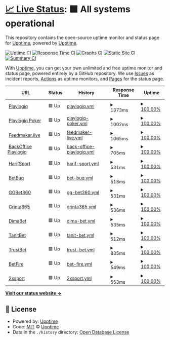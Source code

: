 # [📈 Live Status](https://playlogiq.github.io/status): <!--live status--> **🟩 All systems operational**

This repository contains the open-source uptime monitor and status page for [Upptime](https://upptime.js.org), powered by [Upptime](https://github.com/upptime/upptime).

[![Uptime CI](https://github.com/upptime/upptime/workflows/Uptime%20CI/badge.svg)](https://github.com/upptime/upptime/actions?query=workflow%3A%22Uptime+CI%22)
[![Response Time CI](https://github.com/upptime/upptime/workflows/Response%20Time%20CI/badge.svg)](https://github.com/upptime/upptime/actions?query=workflow%3A%22Response+Time+CI%22)
[![Graphs CI](https://github.com/upptime/upptime/workflows/Graphs%20CI/badge.svg)](https://github.com/upptime/upptime/actions?query=workflow%3A%22Graphs+CI%22)
[![Static Site CI](https://github.com/upptime/upptime/workflows/Static%20Site%20CI/badge.svg)](https://github.com/upptime/upptime/actions?query=workflow%3A%22Static+Site+CI%22)
[![Summary CI](https://github.com/upptime/upptime/workflows/Summary%20CI/badge.svg)](https://github.com/upptime/upptime/actions?query=workflow%3A%22Summary+CI%22)

With [Upptime](https://upptime.js.org), you can get your own unlimited and free uptime monitor and status page, powered entirely by a GitHub repository. We use [Issues](https://github.com/upptime/upptime/issues) as incident reports, [Actions](https://github.com/upptime/upptime/actions) as uptime monitors, and [Pages](https://demo.upptime.js.org) for the status page.

<!--start: status pages-->
<!-- This summary is generated by Upptime (https://github.com/upptime/upptime) -->
<!-- Do not edit this manually, your changes will be overwritten -->
<!-- prettier-ignore -->
| URL | Status | History | Response Time | Uptime |
| --- | ------ | ------- | ------------- | ------ |
| <img alt="" src="https://favicons.githubusercontent.com/playlogiq.com" height="13"> [Playlogiq](https://playlogiq.com) | 🟩 Up | [playlogiq.yml](https://github.com/playlogiq/status/commits/HEAD/history/playlogiq.yml) | <details><summary><img alt="Response time graph" src="./graphs/playlogiq/response-time-week.png" height="20"> 1373ms</summary><br><a href="https://upptime.github.io/upptime/history/playlogiq"><img alt="Response time 1126" src="https://img.shields.io/endpoint?url=https%3A%2F%2Fraw.githubusercontent.com%2Fplaylogiq%2Fstatus%2FHEAD%2Fapi%2Fplaylogiq%2Fresponse-time.json"></a><br><a href="https://upptime.github.io/upptime/history/playlogiq"><img alt="24-hour response time 1621" src="https://img.shields.io/endpoint?url=https%3A%2F%2Fraw.githubusercontent.com%2Fplaylogiq%2Fstatus%2FHEAD%2Fapi%2Fplaylogiq%2Fresponse-time-day.json"></a><br><a href="https://upptime.github.io/upptime/history/playlogiq"><img alt="7-day response time 1373" src="https://img.shields.io/endpoint?url=https%3A%2F%2Fraw.githubusercontent.com%2Fplaylogiq%2Fstatus%2FHEAD%2Fapi%2Fplaylogiq%2Fresponse-time-week.json"></a><br><a href="https://upptime.github.io/upptime/history/playlogiq"><img alt="30-day response time 1377" src="https://img.shields.io/endpoint?url=https%3A%2F%2Fraw.githubusercontent.com%2Fplaylogiq%2Fstatus%2FHEAD%2Fapi%2Fplaylogiq%2Fresponse-time-month.json"></a><br><a href="https://upptime.github.io/upptime/history/playlogiq"><img alt="1-year response time 1126" src="https://img.shields.io/endpoint?url=https%3A%2F%2Fraw.githubusercontent.com%2Fplaylogiq%2Fstatus%2FHEAD%2Fapi%2Fplaylogiq%2Fresponse-time-year.json"></a></details> | <details><summary><a href="https://upptime.github.io/upptime/history/playlogiq">100.00%</a></summary><a href="https://upptime.github.io/upptime/history/playlogiq"><img alt="All-time uptime 99.84%" src="https://img.shields.io/endpoint?url=https%3A%2F%2Fraw.githubusercontent.com%2Fplaylogiq%2Fstatus%2FHEAD%2Fapi%2Fplaylogiq%2Fuptime.json"></a><br><a href="https://upptime.github.io/upptime/history/playlogiq"><img alt="24-hour uptime 100.00%" src="https://img.shields.io/endpoint?url=https%3A%2F%2Fraw.githubusercontent.com%2Fplaylogiq%2Fstatus%2FHEAD%2Fapi%2Fplaylogiq%2Fuptime-day.json"></a><br><a href="https://upptime.github.io/upptime/history/playlogiq"><img alt="7-day uptime 100.00%" src="https://img.shields.io/endpoint?url=https%3A%2F%2Fraw.githubusercontent.com%2Fplaylogiq%2Fstatus%2FHEAD%2Fapi%2Fplaylogiq%2Fuptime-week.json"></a><br><a href="https://upptime.github.io/upptime/history/playlogiq"><img alt="30-day uptime 100.00%" src="https://img.shields.io/endpoint?url=https%3A%2F%2Fraw.githubusercontent.com%2Fplaylogiq%2Fstatus%2FHEAD%2Fapi%2Fplaylogiq%2Fuptime-month.json"></a><br><a href="https://upptime.github.io/upptime/history/playlogiq"><img alt="1-year uptime 99.84%" src="https://img.shields.io/endpoint?url=https%3A%2F%2Fraw.githubusercontent.com%2Fplaylogiq%2Fstatus%2FHEAD%2Fapi%2Fplaylogiq%2Fuptime-year.json"></a></details>
| <img alt="" src="https://favicons.githubusercontent.com/playlogiq.poker" height="13"> [Playlogiq Poker](https://playlogiq.poker) | 🟩 Up | [playlogiq-poker.yml](https://github.com/playlogiq/status/commits/HEAD/history/playlogiq-poker.yml) | <details><summary><img alt="Response time graph" src="./graphs/playlogiq-poker/response-time-week.png" height="20"> 1002ms</summary><br><a href="https://upptime.github.io/upptime/history/playlogiq-poker"><img alt="Response time 1174" src="https://img.shields.io/endpoint?url=https%3A%2F%2Fraw.githubusercontent.com%2Fplaylogiq%2Fstatus%2FHEAD%2Fapi%2Fplaylogiq-poker%2Fresponse-time.json"></a><br><a href="https://upptime.github.io/upptime/history/playlogiq-poker"><img alt="24-hour response time 965" src="https://img.shields.io/endpoint?url=https%3A%2F%2Fraw.githubusercontent.com%2Fplaylogiq%2Fstatus%2FHEAD%2Fapi%2Fplaylogiq-poker%2Fresponse-time-day.json"></a><br><a href="https://upptime.github.io/upptime/history/playlogiq-poker"><img alt="7-day response time 1002" src="https://img.shields.io/endpoint?url=https%3A%2F%2Fraw.githubusercontent.com%2Fplaylogiq%2Fstatus%2FHEAD%2Fapi%2Fplaylogiq-poker%2Fresponse-time-week.json"></a><br><a href="https://upptime.github.io/upptime/history/playlogiq-poker"><img alt="30-day response time 1368" src="https://img.shields.io/endpoint?url=https%3A%2F%2Fraw.githubusercontent.com%2Fplaylogiq%2Fstatus%2FHEAD%2Fapi%2Fplaylogiq-poker%2Fresponse-time-month.json"></a><br><a href="https://upptime.github.io/upptime/history/playlogiq-poker"><img alt="1-year response time 1174" src="https://img.shields.io/endpoint?url=https%3A%2F%2Fraw.githubusercontent.com%2Fplaylogiq%2Fstatus%2FHEAD%2Fapi%2Fplaylogiq-poker%2Fresponse-time-year.json"></a></details> | <details><summary><a href="https://upptime.github.io/upptime/history/playlogiq-poker">100.00%</a></summary><a href="https://upptime.github.io/upptime/history/playlogiq-poker"><img alt="All-time uptime 99.61%" src="https://img.shields.io/endpoint?url=https%3A%2F%2Fraw.githubusercontent.com%2Fplaylogiq%2Fstatus%2FHEAD%2Fapi%2Fplaylogiq-poker%2Fuptime.json"></a><br><a href="https://upptime.github.io/upptime/history/playlogiq-poker"><img alt="24-hour uptime 100.00%" src="https://img.shields.io/endpoint?url=https%3A%2F%2Fraw.githubusercontent.com%2Fplaylogiq%2Fstatus%2FHEAD%2Fapi%2Fplaylogiq-poker%2Fuptime-day.json"></a><br><a href="https://upptime.github.io/upptime/history/playlogiq-poker"><img alt="7-day uptime 100.00%" src="https://img.shields.io/endpoint?url=https%3A%2F%2Fraw.githubusercontent.com%2Fplaylogiq%2Fstatus%2FHEAD%2Fapi%2Fplaylogiq-poker%2Fuptime-week.json"></a><br><a href="https://upptime.github.io/upptime/history/playlogiq-poker"><img alt="30-day uptime 99.41%" src="https://img.shields.io/endpoint?url=https%3A%2F%2Fraw.githubusercontent.com%2Fplaylogiq%2Fstatus%2FHEAD%2Fapi%2Fplaylogiq-poker%2Fuptime-month.json"></a><br><a href="https://upptime.github.io/upptime/history/playlogiq-poker"><img alt="1-year uptime 99.61%" src="https://img.shields.io/endpoint?url=https%3A%2F%2Fraw.githubusercontent.com%2Fplaylogiq%2Fstatus%2FHEAD%2Fapi%2Fplaylogiq-poker%2Fuptime-year.json"></a></details>
| <img alt="" src="https://favicons.githubusercontent.com/feedmaker.live" height="13"> [Feedmaker.live](https://feedmaker.live) | 🟩 Up | [feedmaker-live.yml](https://github.com/playlogiq/status/commits/HEAD/history/feedmaker-live.yml) | <details><summary><img alt="Response time graph" src="./graphs/feedmaker-live/response-time-week.png" height="20"> 1065ms</summary><br><a href="https://upptime.github.io/upptime/history/feedmaker-live"><img alt="Response time 1012" src="https://img.shields.io/endpoint?url=https%3A%2F%2Fraw.githubusercontent.com%2Fplaylogiq%2Fstatus%2FHEAD%2Fapi%2Ffeedmaker-live%2Fresponse-time.json"></a><br><a href="https://upptime.github.io/upptime/history/feedmaker-live"><img alt="24-hour response time 1043" src="https://img.shields.io/endpoint?url=https%3A%2F%2Fraw.githubusercontent.com%2Fplaylogiq%2Fstatus%2FHEAD%2Fapi%2Ffeedmaker-live%2Fresponse-time-day.json"></a><br><a href="https://upptime.github.io/upptime/history/feedmaker-live"><img alt="7-day response time 1065" src="https://img.shields.io/endpoint?url=https%3A%2F%2Fraw.githubusercontent.com%2Fplaylogiq%2Fstatus%2FHEAD%2Fapi%2Ffeedmaker-live%2Fresponse-time-week.json"></a><br><a href="https://upptime.github.io/upptime/history/feedmaker-live"><img alt="30-day response time 973" src="https://img.shields.io/endpoint?url=https%3A%2F%2Fraw.githubusercontent.com%2Fplaylogiq%2Fstatus%2FHEAD%2Fapi%2Ffeedmaker-live%2Fresponse-time-month.json"></a><br><a href="https://upptime.github.io/upptime/history/feedmaker-live"><img alt="1-year response time 1012" src="https://img.shields.io/endpoint?url=https%3A%2F%2Fraw.githubusercontent.com%2Fplaylogiq%2Fstatus%2FHEAD%2Fapi%2Ffeedmaker-live%2Fresponse-time-year.json"></a></details> | <details><summary><a href="https://upptime.github.io/upptime/history/feedmaker-live">100.00%</a></summary><a href="https://upptime.github.io/upptime/history/feedmaker-live"><img alt="All-time uptime 100.00%" src="https://img.shields.io/endpoint?url=https%3A%2F%2Fraw.githubusercontent.com%2Fplaylogiq%2Fstatus%2FHEAD%2Fapi%2Ffeedmaker-live%2Fuptime.json"></a><br><a href="https://upptime.github.io/upptime/history/feedmaker-live"><img alt="24-hour uptime 100.00%" src="https://img.shields.io/endpoint?url=https%3A%2F%2Fraw.githubusercontent.com%2Fplaylogiq%2Fstatus%2FHEAD%2Fapi%2Ffeedmaker-live%2Fuptime-day.json"></a><br><a href="https://upptime.github.io/upptime/history/feedmaker-live"><img alt="7-day uptime 100.00%" src="https://img.shields.io/endpoint?url=https%3A%2F%2Fraw.githubusercontent.com%2Fplaylogiq%2Fstatus%2FHEAD%2Fapi%2Ffeedmaker-live%2Fuptime-week.json"></a><br><a href="https://upptime.github.io/upptime/history/feedmaker-live"><img alt="30-day uptime 100.00%" src="https://img.shields.io/endpoint?url=https%3A%2F%2Fraw.githubusercontent.com%2Fplaylogiq%2Fstatus%2FHEAD%2Fapi%2Ffeedmaker-live%2Fuptime-month.json"></a><br><a href="https://upptime.github.io/upptime/history/feedmaker-live"><img alt="1-year uptime 100.00%" src="https://img.shields.io/endpoint?url=https%3A%2F%2Fraw.githubusercontent.com%2Fplaylogiq%2Fstatus%2FHEAD%2Fapi%2Ffeedmaker-live%2Fuptime-year.json"></a></details>
| <img alt="" src="https://favicons.githubusercontent.com/backoffice.playlogiq.com" height="13"> [BackOffice Playlogiq](https://backoffice.playlogiq.com) | 🟩 Up | [back-office-playlogiq.yml](https://github.com/playlogiq/status/commits/HEAD/history/back-office-playlogiq.yml) | <details><summary><img alt="Response time graph" src="./graphs/back-office-playlogiq/response-time-week.png" height="20"> 705ms</summary><br><a href="https://upptime.github.io/upptime/history/back-office-playlogiq"><img alt="Response time 825" src="https://img.shields.io/endpoint?url=https%3A%2F%2Fraw.githubusercontent.com%2Fplaylogiq%2Fstatus%2FHEAD%2Fapi%2Fback-office-playlogiq%2Fresponse-time.json"></a><br><a href="https://upptime.github.io/upptime/history/back-office-playlogiq"><img alt="24-hour response time 543" src="https://img.shields.io/endpoint?url=https%3A%2F%2Fraw.githubusercontent.com%2Fplaylogiq%2Fstatus%2FHEAD%2Fapi%2Fback-office-playlogiq%2Fresponse-time-day.json"></a><br><a href="https://upptime.github.io/upptime/history/back-office-playlogiq"><img alt="7-day response time 705" src="https://img.shields.io/endpoint?url=https%3A%2F%2Fraw.githubusercontent.com%2Fplaylogiq%2Fstatus%2FHEAD%2Fapi%2Fback-office-playlogiq%2Fresponse-time-week.json"></a><br><a href="https://upptime.github.io/upptime/history/back-office-playlogiq"><img alt="30-day response time 652" src="https://img.shields.io/endpoint?url=https%3A%2F%2Fraw.githubusercontent.com%2Fplaylogiq%2Fstatus%2FHEAD%2Fapi%2Fback-office-playlogiq%2Fresponse-time-month.json"></a><br><a href="https://upptime.github.io/upptime/history/back-office-playlogiq"><img alt="1-year response time 825" src="https://img.shields.io/endpoint?url=https%3A%2F%2Fraw.githubusercontent.com%2Fplaylogiq%2Fstatus%2FHEAD%2Fapi%2Fback-office-playlogiq%2Fresponse-time-year.json"></a></details> | <details><summary><a href="https://upptime.github.io/upptime/history/back-office-playlogiq">100.00%</a></summary><a href="https://upptime.github.io/upptime/history/back-office-playlogiq"><img alt="All-time uptime 99.66%" src="https://img.shields.io/endpoint?url=https%3A%2F%2Fraw.githubusercontent.com%2Fplaylogiq%2Fstatus%2FHEAD%2Fapi%2Fback-office-playlogiq%2Fuptime.json"></a><br><a href="https://upptime.github.io/upptime/history/back-office-playlogiq"><img alt="24-hour uptime 100.00%" src="https://img.shields.io/endpoint?url=https%3A%2F%2Fraw.githubusercontent.com%2Fplaylogiq%2Fstatus%2FHEAD%2Fapi%2Fback-office-playlogiq%2Fuptime-day.json"></a><br><a href="https://upptime.github.io/upptime/history/back-office-playlogiq"><img alt="7-day uptime 100.00%" src="https://img.shields.io/endpoint?url=https%3A%2F%2Fraw.githubusercontent.com%2Fplaylogiq%2Fstatus%2FHEAD%2Fapi%2Fback-office-playlogiq%2Fuptime-week.json"></a><br><a href="https://upptime.github.io/upptime/history/back-office-playlogiq"><img alt="30-day uptime 99.88%" src="https://img.shields.io/endpoint?url=https%3A%2F%2Fraw.githubusercontent.com%2Fplaylogiq%2Fstatus%2FHEAD%2Fapi%2Fback-office-playlogiq%2Fuptime-month.json"></a><br><a href="https://upptime.github.io/upptime/history/back-office-playlogiq"><img alt="1-year uptime 99.66%" src="https://img.shields.io/endpoint?url=https%3A%2F%2Fraw.githubusercontent.com%2Fplaylogiq%2Fstatus%2FHEAD%2Fapi%2Fback-office-playlogiq%2Fuptime-year.json"></a></details>
| <img alt="" src="https://favicons.githubusercontent.com/harifsport.com" height="13"> [HarifSport](https://harifsport.com) | 🟩 Up | [harif-sport.yml](https://github.com/playlogiq/status/commits/HEAD/history/harif-sport.yml) | <details><summary><img alt="Response time graph" src="./graphs/harif-sport/response-time-week.png" height="20"> 531ms</summary><br><a href="https://upptime.github.io/upptime/history/harif-sport"><img alt="Response time 532" src="https://img.shields.io/endpoint?url=https%3A%2F%2Fraw.githubusercontent.com%2Fplaylogiq%2Fstatus%2FHEAD%2Fapi%2Fharif-sport%2Fresponse-time.json"></a><br><a href="https://upptime.github.io/upptime/history/harif-sport"><img alt="24-hour response time 373" src="https://img.shields.io/endpoint?url=https%3A%2F%2Fraw.githubusercontent.com%2Fplaylogiq%2Fstatus%2FHEAD%2Fapi%2Fharif-sport%2Fresponse-time-day.json"></a><br><a href="https://upptime.github.io/upptime/history/harif-sport"><img alt="7-day response time 531" src="https://img.shields.io/endpoint?url=https%3A%2F%2Fraw.githubusercontent.com%2Fplaylogiq%2Fstatus%2FHEAD%2Fapi%2Fharif-sport%2Fresponse-time-week.json"></a><br><a href="https://upptime.github.io/upptime/history/harif-sport"><img alt="30-day response time 490" src="https://img.shields.io/endpoint?url=https%3A%2F%2Fraw.githubusercontent.com%2Fplaylogiq%2Fstatus%2FHEAD%2Fapi%2Fharif-sport%2Fresponse-time-month.json"></a><br><a href="https://upptime.github.io/upptime/history/harif-sport"><img alt="1-year response time 532" src="https://img.shields.io/endpoint?url=https%3A%2F%2Fraw.githubusercontent.com%2Fplaylogiq%2Fstatus%2FHEAD%2Fapi%2Fharif-sport%2Fresponse-time-year.json"></a></details> | <details><summary><a href="https://upptime.github.io/upptime/history/harif-sport">100.00%</a></summary><a href="https://upptime.github.io/upptime/history/harif-sport"><img alt="All-time uptime 99.96%" src="https://img.shields.io/endpoint?url=https%3A%2F%2Fraw.githubusercontent.com%2Fplaylogiq%2Fstatus%2FHEAD%2Fapi%2Fharif-sport%2Fuptime.json"></a><br><a href="https://upptime.github.io/upptime/history/harif-sport"><img alt="24-hour uptime 100.00%" src="https://img.shields.io/endpoint?url=https%3A%2F%2Fraw.githubusercontent.com%2Fplaylogiq%2Fstatus%2FHEAD%2Fapi%2Fharif-sport%2Fuptime-day.json"></a><br><a href="https://upptime.github.io/upptime/history/harif-sport"><img alt="7-day uptime 100.00%" src="https://img.shields.io/endpoint?url=https%3A%2F%2Fraw.githubusercontent.com%2Fplaylogiq%2Fstatus%2FHEAD%2Fapi%2Fharif-sport%2Fuptime-week.json"></a><br><a href="https://upptime.github.io/upptime/history/harif-sport"><img alt="30-day uptime 99.92%" src="https://img.shields.io/endpoint?url=https%3A%2F%2Fraw.githubusercontent.com%2Fplaylogiq%2Fstatus%2FHEAD%2Fapi%2Fharif-sport%2Fuptime-month.json"></a><br><a href="https://upptime.github.io/upptime/history/harif-sport"><img alt="1-year uptime 99.96%" src="https://img.shields.io/endpoint?url=https%3A%2F%2Fraw.githubusercontent.com%2Fplaylogiq%2Fstatus%2FHEAD%2Fapi%2Fharif-sport%2Fuptime-year.json"></a></details>
| <img alt="" src="https://favicons.githubusercontent.com/www.betbuq.com" height="13"> [BetBuq](https://www.betbuq.com) | 🟩 Up | [bet-buq.yml](https://github.com/playlogiq/status/commits/HEAD/history/bet-buq.yml) | <details><summary><img alt="Response time graph" src="./graphs/bet-buq/response-time-week.png" height="20"> 518ms</summary><br><a href="https://upptime.github.io/upptime/history/bet-buq"><img alt="Response time 534" src="https://img.shields.io/endpoint?url=https%3A%2F%2Fraw.githubusercontent.com%2Fplaylogiq%2Fstatus%2FHEAD%2Fapi%2Fbet-buq%2Fresponse-time.json"></a><br><a href="https://upptime.github.io/upptime/history/bet-buq"><img alt="24-hour response time 409" src="https://img.shields.io/endpoint?url=https%3A%2F%2Fraw.githubusercontent.com%2Fplaylogiq%2Fstatus%2FHEAD%2Fapi%2Fbet-buq%2Fresponse-time-day.json"></a><br><a href="https://upptime.github.io/upptime/history/bet-buq"><img alt="7-day response time 518" src="https://img.shields.io/endpoint?url=https%3A%2F%2Fraw.githubusercontent.com%2Fplaylogiq%2Fstatus%2FHEAD%2Fapi%2Fbet-buq%2Fresponse-time-week.json"></a><br><a href="https://upptime.github.io/upptime/history/bet-buq"><img alt="30-day response time 496" src="https://img.shields.io/endpoint?url=https%3A%2F%2Fraw.githubusercontent.com%2Fplaylogiq%2Fstatus%2FHEAD%2Fapi%2Fbet-buq%2Fresponse-time-month.json"></a><br><a href="https://upptime.github.io/upptime/history/bet-buq"><img alt="1-year response time 534" src="https://img.shields.io/endpoint?url=https%3A%2F%2Fraw.githubusercontent.com%2Fplaylogiq%2Fstatus%2FHEAD%2Fapi%2Fbet-buq%2Fresponse-time-year.json"></a></details> | <details><summary><a href="https://upptime.github.io/upptime/history/bet-buq">100.00%</a></summary><a href="https://upptime.github.io/upptime/history/bet-buq"><img alt="All-time uptime 99.95%" src="https://img.shields.io/endpoint?url=https%3A%2F%2Fraw.githubusercontent.com%2Fplaylogiq%2Fstatus%2FHEAD%2Fapi%2Fbet-buq%2Fuptime.json"></a><br><a href="https://upptime.github.io/upptime/history/bet-buq"><img alt="24-hour uptime 100.00%" src="https://img.shields.io/endpoint?url=https%3A%2F%2Fraw.githubusercontent.com%2Fplaylogiq%2Fstatus%2FHEAD%2Fapi%2Fbet-buq%2Fuptime-day.json"></a><br><a href="https://upptime.github.io/upptime/history/bet-buq"><img alt="7-day uptime 100.00%" src="https://img.shields.io/endpoint?url=https%3A%2F%2Fraw.githubusercontent.com%2Fplaylogiq%2Fstatus%2FHEAD%2Fapi%2Fbet-buq%2Fuptime-week.json"></a><br><a href="https://upptime.github.io/upptime/history/bet-buq"><img alt="30-day uptime 99.93%" src="https://img.shields.io/endpoint?url=https%3A%2F%2Fraw.githubusercontent.com%2Fplaylogiq%2Fstatus%2FHEAD%2Fapi%2Fbet-buq%2Fuptime-month.json"></a><br><a href="https://upptime.github.io/upptime/history/bet-buq"><img alt="1-year uptime 99.95%" src="https://img.shields.io/endpoint?url=https%3A%2F%2Fraw.githubusercontent.com%2Fplaylogiq%2Fstatus%2FHEAD%2Fapi%2Fbet-buq%2Fuptime-year.json"></a></details>
| <img alt="" src="https://favicons.githubusercontent.com/ggbet360.com" height="13"> [GGBet360](https://ggbet360.com) | 🟩 Up | [gg-bet360.yml](https://github.com/playlogiq/status/commits/HEAD/history/gg-bet360.yml) | <details><summary><img alt="Response time graph" src="./graphs/gg-bet360/response-time-week.png" height="20"> 531ms</summary><br><a href="https://upptime.github.io/upptime/history/gg-bet360"><img alt="Response time 577" src="https://img.shields.io/endpoint?url=https%3A%2F%2Fraw.githubusercontent.com%2Fplaylogiq%2Fstatus%2FHEAD%2Fapi%2Fgg-bet360%2Fresponse-time.json"></a><br><a href="https://upptime.github.io/upptime/history/gg-bet360"><img alt="24-hour response time 398" src="https://img.shields.io/endpoint?url=https%3A%2F%2Fraw.githubusercontent.com%2Fplaylogiq%2Fstatus%2FHEAD%2Fapi%2Fgg-bet360%2Fresponse-time-day.json"></a><br><a href="https://upptime.github.io/upptime/history/gg-bet360"><img alt="7-day response time 531" src="https://img.shields.io/endpoint?url=https%3A%2F%2Fraw.githubusercontent.com%2Fplaylogiq%2Fstatus%2FHEAD%2Fapi%2Fgg-bet360%2Fresponse-time-week.json"></a><br><a href="https://upptime.github.io/upptime/history/gg-bet360"><img alt="30-day response time 495" src="https://img.shields.io/endpoint?url=https%3A%2F%2Fraw.githubusercontent.com%2Fplaylogiq%2Fstatus%2FHEAD%2Fapi%2Fgg-bet360%2Fresponse-time-month.json"></a><br><a href="https://upptime.github.io/upptime/history/gg-bet360"><img alt="1-year response time 577" src="https://img.shields.io/endpoint?url=https%3A%2F%2Fraw.githubusercontent.com%2Fplaylogiq%2Fstatus%2FHEAD%2Fapi%2Fgg-bet360%2Fresponse-time-year.json"></a></details> | <details><summary><a href="https://upptime.github.io/upptime/history/gg-bet360">100.00%</a></summary><a href="https://upptime.github.io/upptime/history/gg-bet360"><img alt="All-time uptime 99.97%" src="https://img.shields.io/endpoint?url=https%3A%2F%2Fraw.githubusercontent.com%2Fplaylogiq%2Fstatus%2FHEAD%2Fapi%2Fgg-bet360%2Fuptime.json"></a><br><a href="https://upptime.github.io/upptime/history/gg-bet360"><img alt="24-hour uptime 100.00%" src="https://img.shields.io/endpoint?url=https%3A%2F%2Fraw.githubusercontent.com%2Fplaylogiq%2Fstatus%2FHEAD%2Fapi%2Fgg-bet360%2Fuptime-day.json"></a><br><a href="https://upptime.github.io/upptime/history/gg-bet360"><img alt="7-day uptime 100.00%" src="https://img.shields.io/endpoint?url=https%3A%2F%2Fraw.githubusercontent.com%2Fplaylogiq%2Fstatus%2FHEAD%2Fapi%2Fgg-bet360%2Fuptime-week.json"></a><br><a href="https://upptime.github.io/upptime/history/gg-bet360"><img alt="30-day uptime 99.93%" src="https://img.shields.io/endpoint?url=https%3A%2F%2Fraw.githubusercontent.com%2Fplaylogiq%2Fstatus%2FHEAD%2Fapi%2Fgg-bet360%2Fuptime-month.json"></a><br><a href="https://upptime.github.io/upptime/history/gg-bet360"><img alt="1-year uptime 99.97%" src="https://img.shields.io/endpoint?url=https%3A%2F%2Fraw.githubusercontent.com%2Fplaylogiq%2Fstatus%2FHEAD%2Fapi%2Fgg-bet360%2Fuptime-year.json"></a></details>
| <img alt="" src="https://favicons.githubusercontent.com/www.grinta365.com" height="13"> [Grinta365](https://www.grinta365.com) | 🟩 Up | [grinta365.yml](https://github.com/playlogiq/status/commits/HEAD/history/grinta365.yml) | <details><summary><img alt="Response time graph" src="./graphs/grinta365/response-time-week.png" height="20"> 536ms</summary><br><a href="https://upptime.github.io/upptime/history/grinta365"><img alt="Response time 531" src="https://img.shields.io/endpoint?url=https%3A%2F%2Fraw.githubusercontent.com%2Fplaylogiq%2Fstatus%2FHEAD%2Fapi%2Fgrinta365%2Fresponse-time.json"></a><br><a href="https://upptime.github.io/upptime/history/grinta365"><img alt="24-hour response time 422" src="https://img.shields.io/endpoint?url=https%3A%2F%2Fraw.githubusercontent.com%2Fplaylogiq%2Fstatus%2FHEAD%2Fapi%2Fgrinta365%2Fresponse-time-day.json"></a><br><a href="https://upptime.github.io/upptime/history/grinta365"><img alt="7-day response time 536" src="https://img.shields.io/endpoint?url=https%3A%2F%2Fraw.githubusercontent.com%2Fplaylogiq%2Fstatus%2FHEAD%2Fapi%2Fgrinta365%2Fresponse-time-week.json"></a><br><a href="https://upptime.github.io/upptime/history/grinta365"><img alt="30-day response time 471" src="https://img.shields.io/endpoint?url=https%3A%2F%2Fraw.githubusercontent.com%2Fplaylogiq%2Fstatus%2FHEAD%2Fapi%2Fgrinta365%2Fresponse-time-month.json"></a><br><a href="https://upptime.github.io/upptime/history/grinta365"><img alt="1-year response time 531" src="https://img.shields.io/endpoint?url=https%3A%2F%2Fraw.githubusercontent.com%2Fplaylogiq%2Fstatus%2FHEAD%2Fapi%2Fgrinta365%2Fresponse-time-year.json"></a></details> | <details><summary><a href="https://upptime.github.io/upptime/history/grinta365">100.00%</a></summary><a href="https://upptime.github.io/upptime/history/grinta365"><img alt="All-time uptime 99.97%" src="https://img.shields.io/endpoint?url=https%3A%2F%2Fraw.githubusercontent.com%2Fplaylogiq%2Fstatus%2FHEAD%2Fapi%2Fgrinta365%2Fuptime.json"></a><br><a href="https://upptime.github.io/upptime/history/grinta365"><img alt="24-hour uptime 100.00%" src="https://img.shields.io/endpoint?url=https%3A%2F%2Fraw.githubusercontent.com%2Fplaylogiq%2Fstatus%2FHEAD%2Fapi%2Fgrinta365%2Fuptime-day.json"></a><br><a href="https://upptime.github.io/upptime/history/grinta365"><img alt="7-day uptime 100.00%" src="https://img.shields.io/endpoint?url=https%3A%2F%2Fraw.githubusercontent.com%2Fplaylogiq%2Fstatus%2FHEAD%2Fapi%2Fgrinta365%2Fuptime-week.json"></a><br><a href="https://upptime.github.io/upptime/history/grinta365"><img alt="30-day uptime 99.93%" src="https://img.shields.io/endpoint?url=https%3A%2F%2Fraw.githubusercontent.com%2Fplaylogiq%2Fstatus%2FHEAD%2Fapi%2Fgrinta365%2Fuptime-month.json"></a><br><a href="https://upptime.github.io/upptime/history/grinta365"><img alt="1-year uptime 99.97%" src="https://img.shields.io/endpoint?url=https%3A%2F%2Fraw.githubusercontent.com%2Fplaylogiq%2Fstatus%2FHEAD%2Fapi%2Fgrinta365%2Fuptime-year.json"></a></details>
| <img alt="" src="https://favicons.githubusercontent.com/dimabet.com" height="13"> [DimaBet](https://dimabet.com) | 🟩 Up | [dima-bet.yml](https://github.com/playlogiq/status/commits/HEAD/history/dima-bet.yml) | <details><summary><img alt="Response time graph" src="./graphs/dima-bet/response-time-week.png" height="20"> 535ms</summary><br><a href="https://upptime.github.io/upptime/history/dima-bet"><img alt="Response time 535" src="https://img.shields.io/endpoint?url=https%3A%2F%2Fraw.githubusercontent.com%2Fplaylogiq%2Fstatus%2FHEAD%2Fapi%2Fdima-bet%2Fresponse-time.json"></a><br><a href="https://upptime.github.io/upptime/history/dima-bet"><img alt="24-hour response time 425" src="https://img.shields.io/endpoint?url=https%3A%2F%2Fraw.githubusercontent.com%2Fplaylogiq%2Fstatus%2FHEAD%2Fapi%2Fdima-bet%2Fresponse-time-day.json"></a><br><a href="https://upptime.github.io/upptime/history/dima-bet"><img alt="7-day response time 535" src="https://img.shields.io/endpoint?url=https%3A%2F%2Fraw.githubusercontent.com%2Fplaylogiq%2Fstatus%2FHEAD%2Fapi%2Fdima-bet%2Fresponse-time-week.json"></a><br><a href="https://upptime.github.io/upptime/history/dima-bet"><img alt="30-day response time 500" src="https://img.shields.io/endpoint?url=https%3A%2F%2Fraw.githubusercontent.com%2Fplaylogiq%2Fstatus%2FHEAD%2Fapi%2Fdima-bet%2Fresponse-time-month.json"></a><br><a href="https://upptime.github.io/upptime/history/dima-bet"><img alt="1-year response time 535" src="https://img.shields.io/endpoint?url=https%3A%2F%2Fraw.githubusercontent.com%2Fplaylogiq%2Fstatus%2FHEAD%2Fapi%2Fdima-bet%2Fresponse-time-year.json"></a></details> | <details><summary><a href="https://upptime.github.io/upptime/history/dima-bet">100.00%</a></summary><a href="https://upptime.github.io/upptime/history/dima-bet"><img alt="All-time uptime 99.99%" src="https://img.shields.io/endpoint?url=https%3A%2F%2Fraw.githubusercontent.com%2Fplaylogiq%2Fstatus%2FHEAD%2Fapi%2Fdima-bet%2Fuptime.json"></a><br><a href="https://upptime.github.io/upptime/history/dima-bet"><img alt="24-hour uptime 100.00%" src="https://img.shields.io/endpoint?url=https%3A%2F%2Fraw.githubusercontent.com%2Fplaylogiq%2Fstatus%2FHEAD%2Fapi%2Fdima-bet%2Fuptime-day.json"></a><br><a href="https://upptime.github.io/upptime/history/dima-bet"><img alt="7-day uptime 100.00%" src="https://img.shields.io/endpoint?url=https%3A%2F%2Fraw.githubusercontent.com%2Fplaylogiq%2Fstatus%2FHEAD%2Fapi%2Fdima-bet%2Fuptime-week.json"></a><br><a href="https://upptime.github.io/upptime/history/dima-bet"><img alt="30-day uptime 99.94%" src="https://img.shields.io/endpoint?url=https%3A%2F%2Fraw.githubusercontent.com%2Fplaylogiq%2Fstatus%2FHEAD%2Fapi%2Fdima-bet%2Fuptime-month.json"></a><br><a href="https://upptime.github.io/upptime/history/dima-bet"><img alt="1-year uptime 99.99%" src="https://img.shields.io/endpoint?url=https%3A%2F%2Fraw.githubusercontent.com%2Fplaylogiq%2Fstatus%2FHEAD%2Fapi%2Fdima-bet%2Fuptime-year.json"></a></details>
| <img alt="" src="https://favicons.githubusercontent.com/tanitbet.com" height="13"> [TanitBet](https://tanitbet.com) | 🟩 Up | [tanit-bet.yml](https://github.com/playlogiq/status/commits/HEAD/history/tanit-bet.yml) | <details><summary><img alt="Response time graph" src="./graphs/tanit-bet/response-time-week.png" height="20"> 512ms</summary><br><a href="https://upptime.github.io/upptime/history/tanit-bet"><img alt="Response time 525" src="https://img.shields.io/endpoint?url=https%3A%2F%2Fraw.githubusercontent.com%2Fplaylogiq%2Fstatus%2FHEAD%2Fapi%2Ftanit-bet%2Fresponse-time.json"></a><br><a href="https://upptime.github.io/upptime/history/tanit-bet"><img alt="24-hour response time 395" src="https://img.shields.io/endpoint?url=https%3A%2F%2Fraw.githubusercontent.com%2Fplaylogiq%2Fstatus%2FHEAD%2Fapi%2Ftanit-bet%2Fresponse-time-day.json"></a><br><a href="https://upptime.github.io/upptime/history/tanit-bet"><img alt="7-day response time 512" src="https://img.shields.io/endpoint?url=https%3A%2F%2Fraw.githubusercontent.com%2Fplaylogiq%2Fstatus%2FHEAD%2Fapi%2Ftanit-bet%2Fresponse-time-week.json"></a><br><a href="https://upptime.github.io/upptime/history/tanit-bet"><img alt="30-day response time 469" src="https://img.shields.io/endpoint?url=https%3A%2F%2Fraw.githubusercontent.com%2Fplaylogiq%2Fstatus%2FHEAD%2Fapi%2Ftanit-bet%2Fresponse-time-month.json"></a><br><a href="https://upptime.github.io/upptime/history/tanit-bet"><img alt="1-year response time 525" src="https://img.shields.io/endpoint?url=https%3A%2F%2Fraw.githubusercontent.com%2Fplaylogiq%2Fstatus%2FHEAD%2Fapi%2Ftanit-bet%2Fresponse-time-year.json"></a></details> | <details><summary><a href="https://upptime.github.io/upptime/history/tanit-bet">100.00%</a></summary><a href="https://upptime.github.io/upptime/history/tanit-bet"><img alt="All-time uptime 99.99%" src="https://img.shields.io/endpoint?url=https%3A%2F%2Fraw.githubusercontent.com%2Fplaylogiq%2Fstatus%2FHEAD%2Fapi%2Ftanit-bet%2Fuptime.json"></a><br><a href="https://upptime.github.io/upptime/history/tanit-bet"><img alt="24-hour uptime 100.00%" src="https://img.shields.io/endpoint?url=https%3A%2F%2Fraw.githubusercontent.com%2Fplaylogiq%2Fstatus%2FHEAD%2Fapi%2Ftanit-bet%2Fuptime-day.json"></a><br><a href="https://upptime.github.io/upptime/history/tanit-bet"><img alt="7-day uptime 100.00%" src="https://img.shields.io/endpoint?url=https%3A%2F%2Fraw.githubusercontent.com%2Fplaylogiq%2Fstatus%2FHEAD%2Fapi%2Ftanit-bet%2Fuptime-week.json"></a><br><a href="https://upptime.github.io/upptime/history/tanit-bet"><img alt="30-day uptime 99.94%" src="https://img.shields.io/endpoint?url=https%3A%2F%2Fraw.githubusercontent.com%2Fplaylogiq%2Fstatus%2FHEAD%2Fapi%2Ftanit-bet%2Fuptime-month.json"></a><br><a href="https://upptime.github.io/upptime/history/tanit-bet"><img alt="1-year uptime 99.99%" src="https://img.shields.io/endpoint?url=https%3A%2F%2Fraw.githubusercontent.com%2Fplaylogiq%2Fstatus%2FHEAD%2Fapi%2Ftanit-bet%2Fuptime-year.json"></a></details>
| <img alt="" src="https://favicons.githubusercontent.com/trustbet.bet" height="13"> [TrustBet](https://trustbet.bet) | 🟩 Up | [trust-bet.yml](https://github.com/playlogiq/status/commits/HEAD/history/trust-bet.yml) | <details><summary><img alt="Response time graph" src="./graphs/trust-bet/response-time-week.png" height="20"> 835ms</summary><br><a href="https://upptime.github.io/upptime/history/trust-bet"><img alt="Response time 776" src="https://img.shields.io/endpoint?url=https%3A%2F%2Fraw.githubusercontent.com%2Fplaylogiq%2Fstatus%2FHEAD%2Fapi%2Ftrust-bet%2Fresponse-time.json"></a><br><a href="https://upptime.github.io/upptime/history/trust-bet"><img alt="24-hour response time 674" src="https://img.shields.io/endpoint?url=https%3A%2F%2Fraw.githubusercontent.com%2Fplaylogiq%2Fstatus%2FHEAD%2Fapi%2Ftrust-bet%2Fresponse-time-day.json"></a><br><a href="https://upptime.github.io/upptime/history/trust-bet"><img alt="7-day response time 835" src="https://img.shields.io/endpoint?url=https%3A%2F%2Fraw.githubusercontent.com%2Fplaylogiq%2Fstatus%2FHEAD%2Fapi%2Ftrust-bet%2Fresponse-time-week.json"></a><br><a href="https://upptime.github.io/upptime/history/trust-bet"><img alt="30-day response time 782" src="https://img.shields.io/endpoint?url=https%3A%2F%2Fraw.githubusercontent.com%2Fplaylogiq%2Fstatus%2FHEAD%2Fapi%2Ftrust-bet%2Fresponse-time-month.json"></a><br><a href="https://upptime.github.io/upptime/history/trust-bet"><img alt="1-year response time 776" src="https://img.shields.io/endpoint?url=https%3A%2F%2Fraw.githubusercontent.com%2Fplaylogiq%2Fstatus%2FHEAD%2Fapi%2Ftrust-bet%2Fresponse-time-year.json"></a></details> | <details><summary><a href="https://upptime.github.io/upptime/history/trust-bet">100.00%</a></summary><a href="https://upptime.github.io/upptime/history/trust-bet"><img alt="All-time uptime 100.00%" src="https://img.shields.io/endpoint?url=https%3A%2F%2Fraw.githubusercontent.com%2Fplaylogiq%2Fstatus%2FHEAD%2Fapi%2Ftrust-bet%2Fuptime.json"></a><br><a href="https://upptime.github.io/upptime/history/trust-bet"><img alt="24-hour uptime 100.00%" src="https://img.shields.io/endpoint?url=https%3A%2F%2Fraw.githubusercontent.com%2Fplaylogiq%2Fstatus%2FHEAD%2Fapi%2Ftrust-bet%2Fuptime-day.json"></a><br><a href="https://upptime.github.io/upptime/history/trust-bet"><img alt="7-day uptime 100.00%" src="https://img.shields.io/endpoint?url=https%3A%2F%2Fraw.githubusercontent.com%2Fplaylogiq%2Fstatus%2FHEAD%2Fapi%2Ftrust-bet%2Fuptime-week.json"></a><br><a href="https://upptime.github.io/upptime/history/trust-bet"><img alt="30-day uptime 100.00%" src="https://img.shields.io/endpoint?url=https%3A%2F%2Fraw.githubusercontent.com%2Fplaylogiq%2Fstatus%2FHEAD%2Fapi%2Ftrust-bet%2Fuptime-month.json"></a><br><a href="https://upptime.github.io/upptime/history/trust-bet"><img alt="1-year uptime 100.00%" src="https://img.shields.io/endpoint?url=https%3A%2F%2Fraw.githubusercontent.com%2Fplaylogiq%2Fstatus%2FHEAD%2Fapi%2Ftrust-bet%2Fuptime-year.json"></a></details>
| <img alt="" src="https://favicons.githubusercontent.com/betfire.com" height="13"> [BetFire](https://betfire.com) | 🟩 Up | [bet-fire.yml](https://github.com/playlogiq/status/commits/HEAD/history/bet-fire.yml) | <details><summary><img alt="Response time graph" src="./graphs/bet-fire/response-time-week.png" height="20"> 549ms</summary><br><a href="https://upptime.github.io/upptime/history/bet-fire"><img alt="Response time 534" src="https://img.shields.io/endpoint?url=https%3A%2F%2Fraw.githubusercontent.com%2Fplaylogiq%2Fstatus%2FHEAD%2Fapi%2Fbet-fire%2Fresponse-time.json"></a><br><a href="https://upptime.github.io/upptime/history/bet-fire"><img alt="24-hour response time 408" src="https://img.shields.io/endpoint?url=https%3A%2F%2Fraw.githubusercontent.com%2Fplaylogiq%2Fstatus%2FHEAD%2Fapi%2Fbet-fire%2Fresponse-time-day.json"></a><br><a href="https://upptime.github.io/upptime/history/bet-fire"><img alt="7-day response time 549" src="https://img.shields.io/endpoint?url=https%3A%2F%2Fraw.githubusercontent.com%2Fplaylogiq%2Fstatus%2FHEAD%2Fapi%2Fbet-fire%2Fresponse-time-week.json"></a><br><a href="https://upptime.github.io/upptime/history/bet-fire"><img alt="30-day response time 493" src="https://img.shields.io/endpoint?url=https%3A%2F%2Fraw.githubusercontent.com%2Fplaylogiq%2Fstatus%2FHEAD%2Fapi%2Fbet-fire%2Fresponse-time-month.json"></a><br><a href="https://upptime.github.io/upptime/history/bet-fire"><img alt="1-year response time 534" src="https://img.shields.io/endpoint?url=https%3A%2F%2Fraw.githubusercontent.com%2Fplaylogiq%2Fstatus%2FHEAD%2Fapi%2Fbet-fire%2Fresponse-time-year.json"></a></details> | <details><summary><a href="https://upptime.github.io/upptime/history/bet-fire">100.00%</a></summary><a href="https://upptime.github.io/upptime/history/bet-fire"><img alt="All-time uptime 100.00%" src="https://img.shields.io/endpoint?url=https%3A%2F%2Fraw.githubusercontent.com%2Fplaylogiq%2Fstatus%2FHEAD%2Fapi%2Fbet-fire%2Fuptime.json"></a><br><a href="https://upptime.github.io/upptime/history/bet-fire"><img alt="24-hour uptime 100.00%" src="https://img.shields.io/endpoint?url=https%3A%2F%2Fraw.githubusercontent.com%2Fplaylogiq%2Fstatus%2FHEAD%2Fapi%2Fbet-fire%2Fuptime-day.json"></a><br><a href="https://upptime.github.io/upptime/history/bet-fire"><img alt="7-day uptime 100.00%" src="https://img.shields.io/endpoint?url=https%3A%2F%2Fraw.githubusercontent.com%2Fplaylogiq%2Fstatus%2FHEAD%2Fapi%2Fbet-fire%2Fuptime-week.json"></a><br><a href="https://upptime.github.io/upptime/history/bet-fire"><img alt="30-day uptime 100.00%" src="https://img.shields.io/endpoint?url=https%3A%2F%2Fraw.githubusercontent.com%2Fplaylogiq%2Fstatus%2FHEAD%2Fapi%2Fbet-fire%2Fuptime-month.json"></a><br><a href="https://upptime.github.io/upptime/history/bet-fire"><img alt="1-year uptime 100.00%" src="https://img.shields.io/endpoint?url=https%3A%2F%2Fraw.githubusercontent.com%2Fplaylogiq%2Fstatus%2FHEAD%2Fapi%2Fbet-fire%2Fuptime-year.json"></a></details>
| <img alt="" src="https://favicons.githubusercontent.com/2xsport.com" height="13"> [2xsport](https://2xsport.com) | 🟩 Up | [2xsport.yml](https://github.com/playlogiq/status/commits/HEAD/history/2xsport.yml) | <details><summary><img alt="Response time graph" src="./graphs/2xsport/response-time-week.png" height="20"> 553ms</summary><br><a href="https://upptime.github.io/upptime/history/2xsport"><img alt="Response time 535" src="https://img.shields.io/endpoint?url=https%3A%2F%2Fraw.githubusercontent.com%2Fplaylogiq%2Fstatus%2FHEAD%2Fapi%2F2xsport%2Fresponse-time.json"></a><br><a href="https://upptime.github.io/upptime/history/2xsport"><img alt="24-hour response time 373" src="https://img.shields.io/endpoint?url=https%3A%2F%2Fraw.githubusercontent.com%2Fplaylogiq%2Fstatus%2FHEAD%2Fapi%2F2xsport%2Fresponse-time-day.json"></a><br><a href="https://upptime.github.io/upptime/history/2xsport"><img alt="7-day response time 553" src="https://img.shields.io/endpoint?url=https%3A%2F%2Fraw.githubusercontent.com%2Fplaylogiq%2Fstatus%2FHEAD%2Fapi%2F2xsport%2Fresponse-time-week.json"></a><br><a href="https://upptime.github.io/upptime/history/2xsport"><img alt="30-day response time 483" src="https://img.shields.io/endpoint?url=https%3A%2F%2Fraw.githubusercontent.com%2Fplaylogiq%2Fstatus%2FHEAD%2Fapi%2F2xsport%2Fresponse-time-month.json"></a><br><a href="https://upptime.github.io/upptime/history/2xsport"><img alt="1-year response time 535" src="https://img.shields.io/endpoint?url=https%3A%2F%2Fraw.githubusercontent.com%2Fplaylogiq%2Fstatus%2FHEAD%2Fapi%2F2xsport%2Fresponse-time-year.json"></a></details> | <details><summary><a href="https://upptime.github.io/upptime/history/2xsport">100.00%</a></summary><a href="https://upptime.github.io/upptime/history/2xsport"><img alt="All-time uptime 99.99%" src="https://img.shields.io/endpoint?url=https%3A%2F%2Fraw.githubusercontent.com%2Fplaylogiq%2Fstatus%2FHEAD%2Fapi%2F2xsport%2Fuptime.json"></a><br><a href="https://upptime.github.io/upptime/history/2xsport"><img alt="24-hour uptime 100.00%" src="https://img.shields.io/endpoint?url=https%3A%2F%2Fraw.githubusercontent.com%2Fplaylogiq%2Fstatus%2FHEAD%2Fapi%2F2xsport%2Fuptime-day.json"></a><br><a href="https://upptime.github.io/upptime/history/2xsport"><img alt="7-day uptime 100.00%" src="https://img.shields.io/endpoint?url=https%3A%2F%2Fraw.githubusercontent.com%2Fplaylogiq%2Fstatus%2FHEAD%2Fapi%2F2xsport%2Fuptime-week.json"></a><br><a href="https://upptime.github.io/upptime/history/2xsport"><img alt="30-day uptime 99.95%" src="https://img.shields.io/endpoint?url=https%3A%2F%2Fraw.githubusercontent.com%2Fplaylogiq%2Fstatus%2FHEAD%2Fapi%2F2xsport%2Fuptime-month.json"></a><br><a href="https://upptime.github.io/upptime/history/2xsport"><img alt="1-year uptime 99.99%" src="https://img.shields.io/endpoint?url=https%3A%2F%2Fraw.githubusercontent.com%2Fplaylogiq%2Fstatus%2FHEAD%2Fapi%2F2xsport%2Fuptime-year.json"></a></details>

<!--end: status pages-->

[**Visit our status website →**](https://playlogiq.github.io/status/)

## 📄 License

- Powered by: [Upptime](https://github.com/upptime/upptime)
- Code: [MIT](./LICENSE) © [Upptime](https://upptime.js.org)
- Data in the `./history` directory: [Open Database License](https://opendatacommons.org/licenses/odbl/1-0/)
